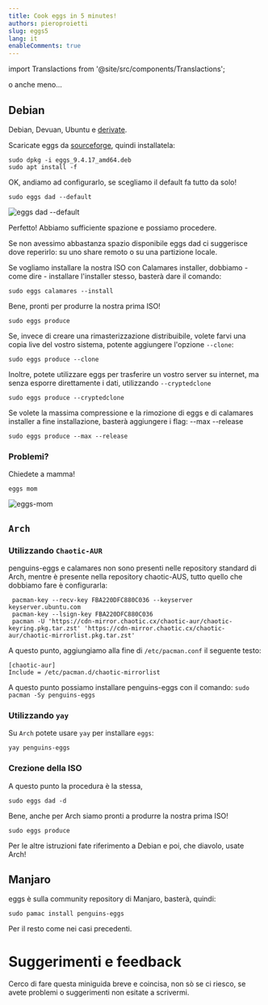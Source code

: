 ```yaml
---
title: Cook eggs in 5 minutes!
authors: pieroproietti
slug: eggs5
lang: it
enableComments: true
---
```

import Translactions from '@site/src/components/Translactions';

<Translactions />

o anche meno...

## Debian

Debian, Devuan, Ubuntu e [derivate](https://github.com/pieroproietti/penguins-eggs/blob/master/conf/derivatives.yaml).

Scaricate eggs da [sourceforge](https://sourceforge.net/projects/penguins-eggs/files/DEBS/), quindi installatela:

```
sudo dpkg -i eggs_9.4.17_amd64.deb
sudo apt install -f
```

OK, andiamo ad configurarlo, se scegliamo il default fa tutto da solo!

```
sudo eggs dad --default
```
![eggs dad --default](/images/eggs-dad-default.png)

Perfetto! Abbiamo sufficiente spazione e possiamo procedere.

Se non avessimo abbastanza spazio disponibile eggs dad ci suggerisce dove reperirlo: su uno share remoto o su una partizione locale.

Se vogliamo installare la nostra ISO con Calamares installer, dobbiamo - come dire - installare l'installer stesso, basterà dare il comando:

```
sudo eggs calamares --install
```

Bene, pronti per produrre la nostra prima ISO!

```
sudo eggs produce 
```

Se, invece di creare una rimasterizzazione distribuibile, volete farvi una copia live del vostro sistema, potente aggiungere l'opzione `--clone`:
```
sudo eggs produce --clone
```

Inoltre, potete utilizzare eggs per trasferire un vostro server su internet, ma senza esporre direttamente i dati, utilizzando `--cryptedclone`
```
sudo eggs produce --cryptedclone
```

Se volete la massima compressione e la rimozione di eggs e di calamares installer a fine installazione, basterà aggiungere i flag: --max --release
```
sudo eggs produce --max --release
```

### Problemi?

Chiedete a mamma!

```
eggs mom
```
![eggs-mom](/img/book/eggs-mom.png)

## `Arch`

### Utilizzando `Chaotic-AUR`
penguins-eggs e calamares non sono presenti nelle repository standard di Arch, mentre è presente nella repository chaotic-AUS, tutto quello che dobbiamo fare è configurarla:

```
 pacman-key --recv-key FBA220DFC880C036 --keyserver keyserver.ubuntu.com
 pacman-key --lsign-key FBA220DFC880C036
 pacman -U 'https://cdn-mirror.chaotic.cx/chaotic-aur/chaotic-keyring.pkg.tar.zst' 'https://cdn-mirror.chaotic.cx/chaotic-aur/chaotic-mirrorlist.pkg.tar.zst'
```

A questo punto, aggiungiamo alla fine di `/etc/pacman.conf` il seguente testo:
```
[chaotic-aur]
Include = /etc/pacman.d/chaotic-mirrorlist
```

A questo punto possiamo installare penguins-eggs con il comando: `sudo pacman -Sy penguins-eggs`

### Utilizzando `yay`

Su `Arch` potete usare `yay` per installare `eggs`:
```
yay penguins-eggs
```

### Crezione della ISO

A questo punto la procedura è la stessa, 

```
sudo eggs dad -d
```

Bene, anche per Arch siamo pronti a produrre la nostra prima ISO!

```
sudo eggs produce 
```

Per le altre istruzioni fate riferimento a Debian e poi, che diavolo, usate Arch!

## Manjaro

eggs è sulla community repository di Manjaro, basterà, quindi:

```
sudo pamac install penguins-eggs
```

Per il resto come nei casi precedenti.


# Suggerimenti e feedback

Cerco di fare questa miniguida breve e coincisa, non sò se ci riesco, se avete problemi o suggerimenti non esitate a scrivermi.



